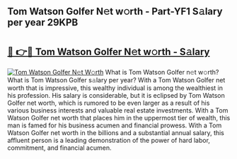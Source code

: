 ## Tom Watson Golfer N𝚎t w𝚘rth - Part-YF1 S𝚊lary per year 29KPB

# <h2><a href="http://gc0akc.nevu.top/?p=Tom+Watson+Golfer">🔗 👉🔴 Tom Watson Golfer N𝚎t w𝚘rth - S𝚊lary</a></h2>

[![Tom Watson Golfer N𝚎t W𝚘rth](https://i.imgur.com/Oavwk0R.jpeg)](http://gc0akc.nevu.top/?p=Tom+Watson+Golfer)
What is Tom Watson Golfer n𝚎t w𝚘rth? What is Tom Watson Golfer s𝚊lary per year?
With a Tom Watson Golfer net worth that is impressive, this wealthy individual is among the wealthiest in his profession. His salary is considerable, but it is eclipsed by Tom Watson Golfer net worth, which is rumored to be even larger as a result of his various business interests and valuable real estate investments. With a Tom Watson Golfer net worth that places him in the uppermost tier of wealth, this man is famed for his business acumen and financial prowess. With a Tom Watson Golfer net worth in the billions and a substantial annual salary, this affluent person is a leading demonstration of the power of hard labor, commitment, and financial acumen.
